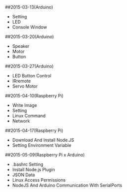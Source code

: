 ##2015-03-13(Arduino)
* Setting
* LED
* Console Window

##2015-03-20(Arduino)
* Speaker
* Motor
* Button

##2015-03-27(Arduino)
* LED Button Control 
* IRremote
* Servo Motor

##2015-04-10(Raspberry Pi)
* Write Image
* Setting
* Linux Command
* Network

##2015-04-17(Raspberry Pi)
* Download And Install Node.JS
* Setting Environment Variable

##2015-05-09(Raspberry Pi x Arduino)
* .bashrc Setting
* Install Node.js Plugin
* JSON Data
* Linux Access Permissions
* NodeJS And Arduino Communication With SerialPorts